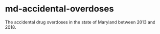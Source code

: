 # md-accidental-overdoses
 The accidental drug overdoses in the state of Maryland between 2013 and 2018.
